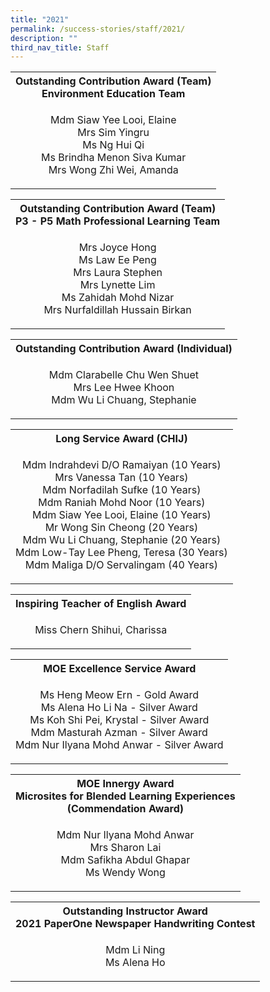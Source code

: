```yaml
---
title: "2021"
permalink: /success-stories/staff/2021/
description: ""
third_nav_title: Staff
---
```

<table>
<tbody>
<tr>
<th style="text-align: center;">Outstanding Contribution Award (Team)<br>Environment Education Team</th>
</tr>
<tr>
<td style="text-align: center;">
<p>Mdm Siaw Yee Looi, Elaine<br>Mrs Sim Yingru<br>Ms Ng Hui Qi<br>Ms Brindha Menon Siva Kumar<br>Mrs Wong Zhi Wei, Amanda</p>
</td>
</tr>
</tbody>
</table>
<table>
<tbody>
<tr>
<th style="text-align: center;">Outstanding Contribution Award (Team)<br>P3 - P5 Math Professional Learning Team</th>
</tr>
<tr>
<td style="text-align: center;">
<p>Mrs Joyce Hong<br>Ms Law Ee Peng<br>Mrs Laura Stephen<br>Mrs Lynette Lim<br>Ms Zahidah Mohd Nizar<br>Mrs Nurfaldillah Hussain Birkan</p>
</td>
</tr>
</tbody>
</table>
<table>
<tbody>
<tr>
<th style="text-align: center;">Outstanding Contribution Award (Individual)</th>
</tr>
<tr>
<td style="text-align: center;">
<p>Mdm Clarabelle Chu Wen Shuet<br>Mrs Lee Hwee Khoon<br>Mdm Wu Li Chuang, Stephanie</p>
</td>
</tr>
</tbody>
</table>
<table>
<tbody>
<tr>
<th style="text-align: center;">Long Service Award (CHIJ)</th>
</tr>
<tr>
<td style="text-align: center;">
<p>Mdm Indrahdevi D/O Ramaiyan (10 Years)<br>Mrs Vanessa Tan (10 Years)<br>Mdm Norfadilah Sufke (10 Years)<br>Mdm Raniah Mohd Noor (10 Years)<br>Mdm Siaw Yee Looi, Elaine (10 Years)<br>Mr Wong Sin Cheong (20 Years)<br>Mdm Wu Li Chuang, Stephanie (20 Years)<br>Mdm Low-Tay Lee Pheng, Teresa (30 Years)<br>Mdm Maliga D/O Servalingam (40 Years)</p>
</td>
</tr>
</tbody>
</table>
<table>
<tbody>
<tr>
<th style="text-align: center;">Inspiring Teacher of English Award</th>
</tr>
<tr>
<td style="text-align: center;">
<p>Miss Chern Shihui, Charissa</p>
</td>
</tr>
</tbody>
</table>
<table>
<tbody>
<tr>
<th style="text-align: center;">MOE Excellence Service Award</th>
</tr>
<tr>
<td style="text-align: center;">
<p>Ms Heng Meow Ern - Gold Award<br>Ms Alena Ho Li Na - Silver Award<br>Ms Koh Shi Pei, Krystal - Silver Award<br>Mdm Masturah Azman - Silver Award<br>Mdm Nur Ilyana Mohd Anwar - Silver Award</p>
</td>
</tr>
</tbody>
</table>
<table>
<tbody>
<tr>
<th style="text-align: center;">MOE Innergy Award<br>Microsites for Blended Learning Experiences<br>(Commendation Award)</th>
</tr>
<tr>
<td style="text-align: center;">
<p>Mdm Nur Ilyana Mohd Anwar<br>Mrs Sharon Lai<br>Mdm Safikha Abdul Ghapar<br>Ms Wendy Wong</p>
</td>
</tr>
</tbody>
</table>
<table>
<tbody>
<tr>
<th style="text-align: center;">Outstanding Instructor Award<br>2021 PaperOne Newspaper Handwriting Contest</th>
</tr>
<tr>
<td style="text-align: center;">
<p>Mdm Li Ning<br>Ms Alena Ho</p>
</td>
</tr>
</tbody>
</table>